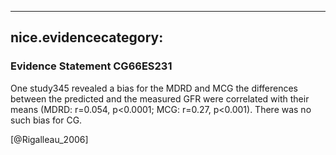 
---
nice.evidencecategory: 
---

### Evidence Statement CG66ES231
One study345 revealed a bias for the MDRD and MCG  the differences between the predicted
and the measured GFR were correlated with their means (MDRD: r=0.054, p<0.0001; MCG:
r=0.27, p<0.001). There was no such bias for CG.

[@Rigalleau_2006]

